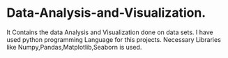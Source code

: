 # Data-Analysis-and-Visualization.
  It Contains the data Analysis and Visualization done on data sets.
  I have used python programming Language for this projects.
  Necessary Libraries like Numpy,Pandas,Matplotlib,Seaborn is used.
